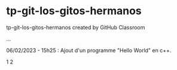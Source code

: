 # tp-git-los-gitos-hermanos
tp-git-los-gitos-hermanos created by GitHub Classroom

...

06/02/2023 - 15h25 : Ajout d'un programme "Hello World" en c++.


1
2